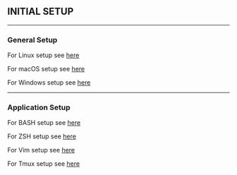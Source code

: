 ## INITIAL SETUP

---
### General Setup


For Linux setup see [here](./linux/setup.md)

For macOS setup see [here](./osx/setup.md)

For Windows setup see [here](./win/setup.md)

---

### Application Setup

For BASH setup see [here](./apps/bash.md)

For ZSH setup see [here](./apps/zsh.md)

For Vim setup see [here](./apps/vim.md)

For Tmux setup see [here](./apps/tmux.md)



